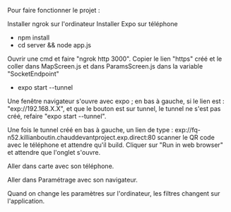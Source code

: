 Pour faire fonctionner le projet :

Installer ngrok sur l'ordinateur
Installer Expo sur téléphone

- npm install
- cd server && node app.js

Ouvrir une cmd et faire "ngrok http 3000". Copier le lien "https" créé 
et le coller dans MapScreen.js et dans ParamsScreen.js dans la variable "SocketEndpoint"

- expo start --tunnel

Une fenêtre navigateur s'ouvre avec expo ; 
en bas à gauche, si le lien est : "exp://192.168.X.X", 
et que le bouton est sur tunnel, le tunnel ne s'est pas créé, 
refaire "expo start --tunnel".

Une fois le tunnel créé en bas à gauche,
un lien de type :  exp://fq-n52.killianboutin.chauddevantproject.exp.direct:80
scanner le QR code avec le téléphone et attendre qu'il build.
Cliquer sur "Run in web browser" et attendre que l'onglet s'ouvre.

Aller dans carte avec son téléphone.

Aller dans Paramétrage avec son navigateur.

Quand on change les paramètres sur l'ordinateur, les filtres changent sur l'application.
